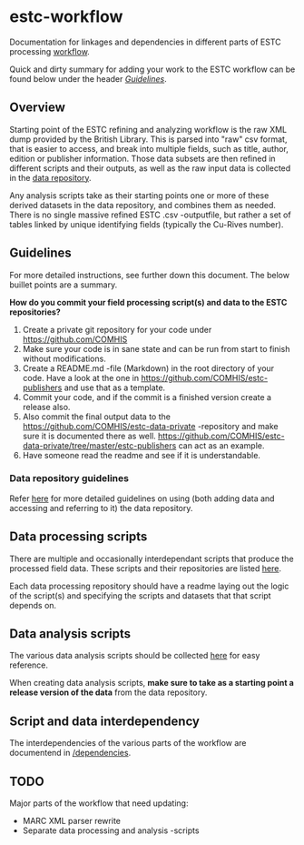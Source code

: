 # estc-workflow
Documentation for linkages and dependencies in different parts of ESTC processing [workflow](#workflow).

Quick and dirty summary for adding your work to the ESTC workflow can be found below under the header *[Guidelines](#guidelines)*.

## Overview
Starting point of the ESTC refining and analyzing workflow is the raw XML dump provided by the British Library. This is parsed into "raw" csv format, that is easier to access, and break into multiple fields, such as title, author, edition or publisher information. Those data subsets are then refined in different scripts and their outputs, as well as the raw input data is collected in the [data repository](https://github.com/COMHIS/estc-data-private).

Any analysis scripts take as their starting points one or more of these derived datasets in the data repository, and combines them as needed. There is no single massive refined ESTC .csv -outputfile, but rather a set of tables linked by unique identifying fields (typically the Cu-Rives number).

## Guidelines
For more detailed instructions, see further down this document. The below buillet points are a summary.

**How do you commit your field processing script(s) and data to the ESTC repositories?**
1. Create a private git repository for your code under https://github.com/COMHIS
2. Make sure your code is in sane state and can be run from start to finish without modifications.
3. Create a README.md -file (Markdown) in the root directory of your code. Have a look at the one in https://github.com/COMHIS/estc-publishers and use that as a template.
4. Commit your code, and if the commit is a finished version create a release also.
5. Also commit the final output data to the https://github.com/COMHIS/estc-data-private -repository and make sure it is documented there as well. https://github.com/COMHIS/estc-data-private/tree/master/estc-publishers can act as an example.
6. Have someone read the readme and see if it is understandable.

### Data repository guidelines

Refer [here](./data-instructions.md) for more detailed guidelines on using (both adding data and accessing and referring to it) the data repository.

## Data processing scripts

There are multiple and occasionally interdependant scripts that produce the processed field data. These scripts and their repositories are listed [here](data-processing-scripts.md).

Each data processing repository should have a readme laying out the logic of the script(s) and specifying the scripts and datasets that that script depends on.

## Data analysis scripts

The various data analysis scripts should be collected [here](./data-analysis-scripts.md) for easy reference.

When creating data analysis scripts, **make sure to take as a starting point a release version of the data** from the data repository.

## Script and data interdependency
The interdependencies of the various parts of the workflow are documentend in [/dependencies](./dependencies).

## TODO
Major parts of the workflow that need updating:
* MARC XML parser rewrite
* Separate data processing and analysis -scripts
